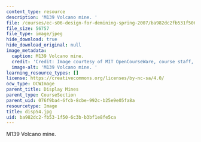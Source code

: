 ```yaml
---
content_type: resource
description: 'M139 Volcano mine. '
file: /courses/ec-s06-design-for-demining-spring-2007/ba982dc2fb531f506c3bb3bf1e8fe5ca_disp54.jpg
file_size: 56757
file_type: image/jpeg
hide_download: true
hide_download_original: null
image_metadata:
  caption: M139 Volcano mine.
  credit: 'Credit: Image courtesy of MIT OpenCourseWare, course staff, and students.'
  image-alt: 'M139 Volcano mine. '
learning_resource_types: []
license: https://creativecommons.org/licenses/by-nc-sa/4.0/
ocw_type: OCWImage
parent_title: Display Mines
parent_type: CourseSection
parent_uid: 076f9ba4-6fcb-8cbe-992c-b25e9e05fa8a
resourcetype: Image
title: disp54.jpg
uid: ba982dc2-fb53-1f50-6c3b-b3bf1e8fe5ca
---
```

M139 Volcano mine. 
